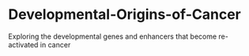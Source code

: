 # Developmental-Origins-of-Cancer
Exploring the developmental genes and enhancers that become re-activated in cancer
